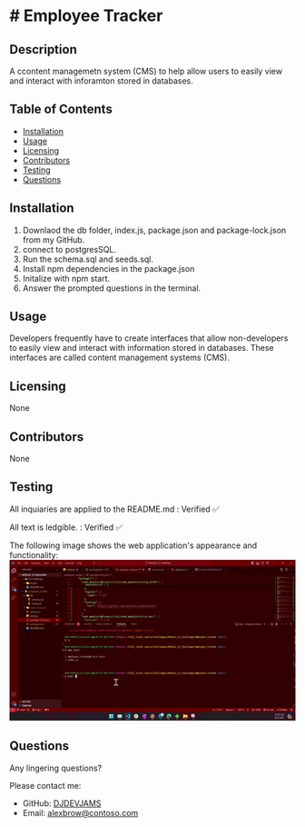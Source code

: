 # # Employee Tracker

## Description
A ccontent managemetn system (CMS) to help allow users to easily view and interact with inforamton stored in databases.

## Table of Contents
- [Installation](#installation)
- [Usage](#usage)
- [Licensing](#licensing)
- [Contributors](#contributors)
- [Testing](#testing)
- [Questions](#questions)

## Installation
1. Downlaod the db folder, index.js, package.json and package-lock.json from my GitHub.
2. connect to postgresSQL. 
3. Run the schema.sql and seeds.sql.
2. Install npm dependencies in the package.json
3. Initalize with npm start.
4. Answer the prompted questions in the terminal. 

## Usage
Developers frequently have to create interfaces that allow non-developers to easily view and interact with information stored in databases. These interfaces are called content management systems (CMS).

## Licensing
None

## Contributors
None

## Testing
All inquiaries are applied to the README.md : Verified ✅

All text is ledgible. : Verified ✅

The following image shows the web application's appearance and functionality:
<img src="/images/employee_tracker.gif">

## Questions
Any lingering questions?

 Please contact me:
- GitHub: [DJDEVJAMS](https://github.com/DJDEVJAMS)
- Email: alexbrow@contoso.com
